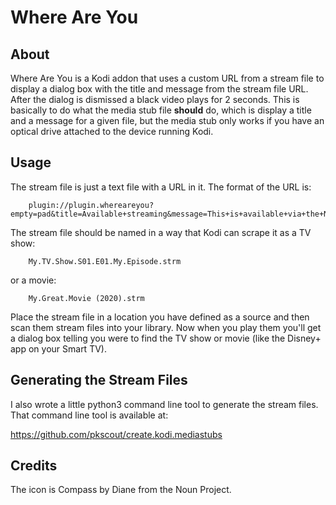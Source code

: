 # Where Are You

## About

Where Are You is a Kodi addon that uses a custom URL from a stream file to display a dialog box with the title and message from the stream file URL.  After the dialog is dismissed a black video plays for 2 seconds.  This is basically to do what the media stub file **should** do, which is display a title and a message for a given file, but the media stub only works if you have an optical drive attached to the device running Kodi.

## Usage

The stream file is just a text file with a URL in it.  The format of the URL is:

```
    plugin://plugin.whereareyou?empty=pad&title=Available+streaming&message=This+is+available+via+the+Netflix+app+on+the+TV
```

The stream file should be named in a way that Kodi can scrape it as a TV show:

```
    My.TV.Show.S01.E01.My.Episode.strm
```
or a movie:

```
    My.Great.Movie (2020).strm
```

Place the stream file in a location you have defined as a source and then scan them stream files into your library. Now when you play them you'll get a dialog box telling you were to find the TV show or movie (like the Disney+ app on your Smart TV).

## Generating the Stream Files

I also wrote a little python3 command line tool to generate the stream files.  That command line tool is available at:

<https://github.com/pkscout/create.kodi.mediastubs>

## Credits

The icon is Compass by Diane from the Noun Project.